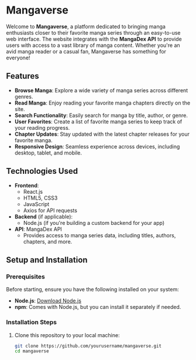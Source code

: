 # Mangaverse

Welcome to **Mangaverse**, a platform dedicated to bringing manga enthusiasts closer to their favorite manga series through an easy-to-use web interface. The website integrates with the **MangaDex API** to provide users with access to a vast library of manga content. Whether you're an avid manga reader or a casual fan, Mangaverse has something for everyone!

## Features

- **Browse Manga**: Explore a wide variety of manga series across different genres.
- **Read Manga**: Enjoy reading your favorite manga chapters directly on the site.
- **Search Functionality**: Easily search for manga by title, author, or genre.
- **User Favorites**: Create a list of favorite manga series to keep track of your reading progress.
- **Chapter Updates**: Stay updated with the latest chapter releases for your favorite manga.
- **Responsive Design**: Seamless experience across devices, including desktop, tablet, and mobile.

## Technologies Used

- **Frontend**: 
  - React.js
  - HTML5, CSS3
  - JavaScript
  - Axios for API requests
- **Backend** (if applicable):
  - Node.js (if you're building a custom backend for your app)
- **API**: MangaDex API
  - Provides access to manga series data, including titles, authors, chapters, and more.

## Setup and Installation

### Prerequisites

Before starting, ensure you have the following installed on your system:

- **Node.js**: [Download Node.js](https://nodejs.org/)
- **npm**: Comes with Node.js, but you can install it separately if needed.

### Installation Steps

1. Clone this repository to your local machine:

   ```bash
   git clone https://github.com/yourusername/mangaverse.git
   cd mangaverse
